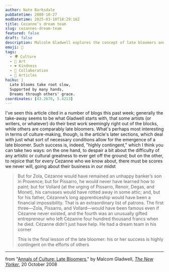 ```yaml
---
author: Nate Barksdale
pubDatetime: 2008-10-27
modDatetime: 2025-03-10T18:29:16Z
title: Cezanne’s dream team
slug: cezannes-dream-team
featured: false
draft: false
description: Malcolm Gladwell explores the concept of late bloomers and the vital support systems behind their success in his article. "But for Zola, Cézanne would have remained an unhappy banker’s son in Provence; but for Pissarro, he would never have learned how to paint..."
emoji: 🎨
tags:
  - 🌍 Culture
  - 🎨 Art
  - ❤️ Kindness
  - 🤝 Collaboration
  - 📖 Articles
haiku: |
  Late blooms take root slow,  
  Supported by many hands,  
  Dreams through others' grace.
coordinates: [43.2670, 5.4213]
---
```


I've seen this article cited in a number of blogs this past week; generally the take-away seems to be what Gladwell starts with, that some artists (or writers, or whatever) do their best work seemingly right out of the blocks, while others are comparably late bloomers. What's perhaps most interesting in terms of culture-making, though, is the article's later sections, which deal with just what sort of necessary conditions allow for the emergence of a late bloomer. Such success is, indeed, "highly contingent," which I think you can take two ways: on the one hand, to despair a bit about the difficulty of any artistic or cultural greatness to ever get off the ground; but on the other, to rejoice that for every Cezanne who we know about, there must be scores we never will, going about their business in our midst

> But for Zola, Cézanne would have remained an unhappy banker’s son in Provence; but for Pissarro, he would never have learned how to paint; but for Vollard (at the urging of Pissarro, Renoir, Degas, and Monet), his canvases would have rotted away in some attic; and, but for his father, Cézanne’s long apprenticeship would have been a financial impossibility. That is an extraordinary list of patrons. The first three—Zola, Pissarro, and Vollard—would have been famous even if Cézanne never existed, and the fourth was an unusually gifted entrepreneur who left Cézanne four hundred thousand francs when he died. Cézanne didn’t just have help. He had a dream team in his corner
>
> This is the final lesson of the late bloomer: his or her success is highly contingent on the efforts of others

---

from "[Annals of Culture: Late Bloomers](http://www.newyorker.com/reporting/2008/10/20/081020fa_fact_gladwell?currentPage=all)," by Malcom Gladwell, [_The New Yorker_](http://www.newyorker.com/reporting/2008/10/20/081020fa_fact_gladwell?currentPage=all), 20 October 2008
